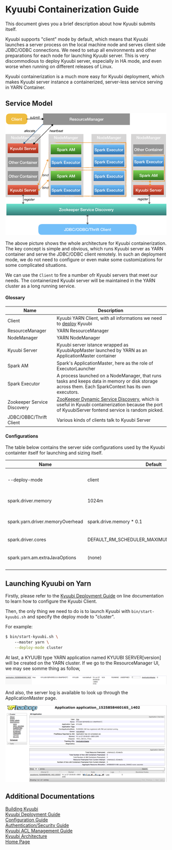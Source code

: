 # Kyuubi Containerization Guide

This document gives you a brief description about how Kyuubi submits itself.

Kyuubi supports "client" mode by default, which means that Kyuubi launches a server process on the local machine node and serves
client side JDBC/ODBC connections. We need to setup all environments and other preparations for each node for launching Kyuubi
server. This is very discommodious to deploy Kyuubi server, especially in HA mode, and even worse when running on different
releases of Linux.

Kyuubi containerization is a much more easy for Kyuubi deployment, which makes Kyuubi server instance a containerized, server-less
service serving in YARN Container.

<h2 id="1">Service Model</h2>
 
<div style="text-align: center">
     <img style="zoom: 1.00" src="./imgs/containerization.png" />
</div>

The above picture shows the whole architecture for Kyuubi containerization. The key concept is simple and obvious, which runs Kyuubi server as YARN container and serve the JDBC/ODBC client remotely. In such an deployment mode, we do not need to configure or even make some customizations for some complicated situations.

We can use the `Client` to fire a number ofr Kyuubi servers that meet our needs. The containerized Kyuubi server will be maintained in the YARN cluster as a long running service.

<h4 id="1.1">Glossary</h4>

Name|Description
---|---
Client| Kyuubi YARN Client, with all informations we need to [deploy](https://yaooqinn.github.io/kyuubi/docs/deploy.html) Kyuubi
ResourceManager | YARN ResourceManager
NodeManager | YARN NodeManager
Kyuubi Server | Kyuubi server istance wrapped as KyuubiAppMaster launched by YARN as an ApplicationMaster container
Spark AM | Spark's ApplicationMaster, here as the role of ExecutorLauncher
Spark Executor | A process launched on a NodeManager, that runs tasks and keeps data in memory or disk storage across them. Each SparkContext has its own executors.
Zookeeper Service Discovery | [ZooKeeper Dynamic Service Discovery](https://yaooqinn.github.io/kyuubi/docs/architecture.html#1.4), which is useful in Kyuubi containerization because the port of KyuubiServer fontend service is random picked.
JDBC/OBBC/Thrift Client | Various kinds of clients talk to Kyuubi Server

<h4 id="1.2">Configurations</h4>

The table below contains the server side configurations used by the Kyuubi containter itself for launching and sizing itself. 

Name|Default|Description
---|---|---
--deploy-mode | client | when "cluster" is set, Kyuubi containerization will be enabled
spark.driver.memory| 1024m | Kyuubi server container heap size
spark.yarn.driver.memoryOverhead| spark.drive.memory * 0.1 | Overhead memory for Kyuubi server container
spark.driver.cores| DEFAULT_RM_SCHEDULER_MAXIMUM_ALLOCATION_VCORES| Kyuubi server container cores
spark.yarn.am.extraJavaOptions| (none) | Extra jvm options for Kyuubi container

<h2 id="2">Launching Kyuubi on Yarn</h2>

Firstly, please refer to the [Kyuubi Deployment Guide](https://yaooqinn.github.io/kyuubi/docs/deploy.html) on line documentation to learn how to configure the Kyuubi Client.

Then, the only thing we need to do is to launch Kyuubi with  `bin/start-kyuubi.sh` and specify the deploy mode to "cluster".

For example:

```bash
$ bin/start-kyuubi.sh \ 
    --master yarn \
    --deploy-mode cluster
```

At last, a KYUUBI type YARN application named KYUUBI SERVER[version] will be created on the YARN cluster. If we go to the ResourceManager UI, we may see somme thing as follow, 

<div style="text-align: center">
     <img style="zoom: 1.00" src="./imgs/kyuubi_server_on_yarn.png" />
</div>

And also, the server log is available to look up through the ApplicationMaster page.

<div style="text-align: center">
     <img style="zoom: 1.00" src="./imgs/kyuubi_server_on_yarn_log.png" />
</div>

## Additional Documentations
[Building Kyuubi](https://yaooqinn.github.io/kyuubi/docs/building.html)  
[Kyuubi Deployment Guide](https://yaooqinn.github.io/kyuubi/docs/deploy.html)  
[Configuration Guide](https://yaooqinn.github.io/kyuubi/docs/configurations.html)  
[Authentication/Security Guide](https://yaooqinn.github.io/kyuubi/docs/authentication.html)  
[Kyuubi ACL Management Guide](https://yaooqinn.github.io/kyuubi/docs/authorization.html)  
[Kyuubi Architecture](https://yaooqinn.github.io/kyuubi/docs/architecture.html)  
[Home Page](https://yaooqinn.github.io/kyuubi/)

